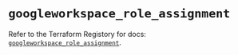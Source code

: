 # `googleworkspace_role_assignment`

Refer to the Terraform Registory for docs: [`googleworkspace_role_assignment`](https://www.terraform.io/docs/providers/googleworkspace/r/role_assignment).
